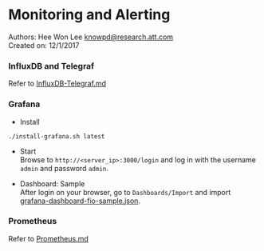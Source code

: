 # Monitoring and Alerting 
Authors: Hee Won Lee <knowpd@research.att.com>  
Created on: 12/1/2017   

### InfluxDB and Telegraf
Refer to [InfluxDB-Telegraf.md](./InfluxDB-Telegraf.md)

### Grafana
* Install   
```
./install-grafana.sh latest
```

* Start  
Browse to `http://<server_ip>:3000/login`  and log in with the username `admin` and password `admin`.

* Dashboard: Sample  
After login on your browser, go to `Dashboards/Import` and import [grafana-dashboard-fio-sample.json](grafana-dashboard-fio-sample.json).

### Prometheus
Refer to [Prometheus.md](./Prometheus.md)
